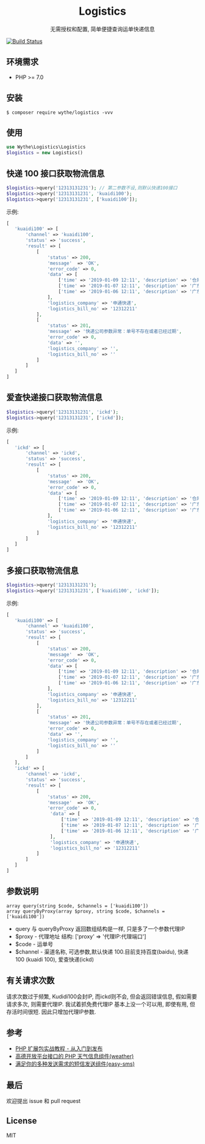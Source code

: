 <h1 align="center"> Logistics </h1>

<p align="center">无需授权和配置, 简单便捷查询运单快递信息</p>

[![Build Status](https://travis-ci.org/uuk020/logistics.svg?branch=master)](https://travis-ci.org/uuk020/logistics)

## 环境需求
* PHP >= 7.0

## 安装

```shell
$ composer require wythe/logistics -vvv
```

## 使用
```php
use Wythe\Logistics\Logistics
$logistics = new Logistics()
```

## 快递 100 接口获取物流信息
```php
$logistics->query('12313131231'); // 第二参数不设,则默认快递100接口
$logistics->query('12313131231', 'kuaidi100');
$logistics->query('12313131231', ['kuaidi100']);
```
示例:

```php 
[
   'kuaidi100' => [
       'channel' => 'kuaidi100',
       'status' => 'success',
       'result' => [
           [
               'status' => 200,
               'message'  => 'OK',
               'error_code' => 0,
               'data' => [
                   ['time' => '2019-01-09 12:11', 'description' => '仓库-已签收'],
                   ['time' => '2019-01-07 12:11', 'description' => '广东XX服务点'],
                   ['time' => '2019-01-06 12:11', 'description' => '广东XX转运中心']
               ],
               'logistics_company' => '申通快递',
               'logistics_bill_no' => '12312211'
           ],
           [
               'status' => 201,
               'message' => '快递公司参数异常：单号不存在或者已经过期',
               'error_code' => 0,
               'data' => '',
               'logistics_company' => '',
               'logistics_bill_no' => ''
           ]
       ]
   ]
]
```

## 爱查快递接口获取物流信息
```php
$logistics->query('12313131231', 'ickd');
$logistics->query('12313131231', ['ickd']);
```
示例:

```php 
[
   'ickd' => [
       'channel' => 'ickd',
       'status' => 'success',
       'result' => [
           [
               'status' => 200,
               'message'  => 'OK',
               'error_code' => 0,
               'data' => [
                   ['time' => '2019-01-09 12:11', 'description' => '仓库-已签收'],
                   ['time' => '2019-01-07 12:11', 'description' => '广东XX服务点'],
                   ['time' => '2019-01-06 12:11', 'description' => '广东XX转运中心']
               ],
               'logistics_company' => '申通快递',
               'logistics_bill_no' => '12312211'
           ]
       ]
   ]
]
```

## 多接口获取物流信息
```php
$logistics->query('12313131231');
$logistics->query('12313131231', ['kuaidi100', 'ickd']);
```
示例:

```php 
[
   'kuaidi100' => [
       'channel' => 'kuaidi100',
       'status' => 'success',
       'result' => [
           [
               'status' => 200,
               'message'  => 'OK',
               'error_code' => 0,
               'data' => [
                   ['time' => '2019-01-09 12:11', 'description' => '仓库-已签收'],
                   ['time' => '2019-01-07 12:11', 'description' => '广东XX服务点'],
                   ['time' => '2019-01-06 12:11', 'description' => '广东XX转运中心']
               ],
               'logistics_company' => '申通快递',
               'logistics_bill_no' => '12312211'
           ],
           [
               'status' => 201,
               'message' => '快递公司参数异常：单号不存在或者已经过期',
               'error_code' => 0,
               'data' => '',
               'logistics_company' => '',
               'logistics_bill_no' => ''
           ]
       ]
   ],
   'ickd' => [
       'channel' => 'ickd',
       'status' => 'success',
       'result' => [
           [
               'status' => 200,
               'message'  => 'OK',
               'error_code' => 0,
                'data' => [
                    ['time' => '2019-01-09 12:11', 'description' => '仓库-已签收'],
                    ['time' => '2019-01-07 12:11', 'description' => '广东XX服务点'],
                    ['time' => '2019-01-06 12:11', 'description' => '广东XX转运中心']
                ],
                'logistics_company' => '申通快递',
                'logistics_bill_no' => '12312211'
           ]
       ]
   ]
]
```

## 参数说明
```
array query(string $code, $channels = ['kuaidi100'])
array queryByProxy(array $proxy, string $code, $channels = ['kuaidi100'])
```

* query 与 queryByProxy 返回数组结构是一样, 只是多了一个参数代理IP
* $proxy - 代理地址 结构: ['proxy' => '代理IP:代理端口']
* $code - 运单号
* $channel - 渠道名称, 可选参数,默认快递 100.目前支持百度(baidu), 快递 100 (kuaidi 100), 爱查快递(ickd)

## 有关请求次数
请求次数过于频繁, Kudidi100会封IP, 而ickd则不会, 但会返回错误信息, 假如需要请求多次, 则需要代理IP. 我试着抓免费代理IP
基本上没一个可以用, 即使有用, 但存活时间很短. 因此只增加代理IP参数.

## 参考
* [PHP 扩展包实战教程 - 从入门到发布](https://laravel-china.org/courses/creating-package)
* [高德开放平台接口的 PHP 天气信息组件(weather)](https://github.com/overtrue/weather)
* [满足你的多种发送需求的短信发送组件(easy-sms)](https://github.com/overtrue/easy-sms)

## 最后
欢迎提出 issue 和 pull request

## License

MIT
